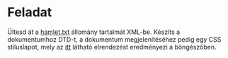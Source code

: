 # Feladat


Ültesd át a [hamlet.txt](hamlet.txt) állomány tartalmát XML-be. Készíts a dokumentumhoz DTD-t, a dokumentum megjelenítéséhez pedig egy CSS stíluslapot, mely az [itt](hamlet.png) látható elrendezést eredményezi a böngészőben.
